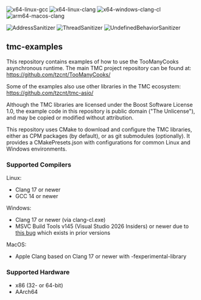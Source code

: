 ![x64-linux-gcc](https://github.com/tzcnt/tmc-examples/actions/workflows/x64-linux-gcc.yml/badge.svg) ![x64-linux-clang](https://github.com/tzcnt/tmc-examples/actions/workflows/x64-linux-clang.yml/badge.svg) ![x64-windows-clang-cl](https://github.com/tzcnt/tmc-examples/actions/workflows/x64-windows-clang-cl.yml/badge.svg) ![arm64-macos-clang](https://github.com/tzcnt/tmc-examples/actions/workflows/arm64-macos-clang.yml/badge.svg)

![AddressSanitizer](https://github.com/tzcnt/tmc-examples/actions/workflows/x64-linux-clang-asan.yml/badge.svg) ![ThreadSanitizer](https://github.com/tzcnt/tmc-examples/actions/workflows/x64-linux-clang-tsan.yml/badge.svg) ![UndefinedBehaviorSanitizer](https://github.com/tzcnt/tmc-examples/actions/workflows/x64-linux-clang-ubsan.yml/badge.svg)

## tmc-examples
This repository contains examples of how to use the TooManyCooks asynchronous runtime. The main TMC project repository can be found at:
https://github.com/tzcnt/TooManyCooks/

Some of the examples also use other libraries in the TMC ecosystem:
https://github.com/tzcnt/tmc-asio/

Although the TMC libraries are licensed under the Boost Software License 1.0, the example code in this repository is public domain ("The Unlicense"), and may be copied or modified without attribution.

This repository uses CMake to download and configure the TMC libraries, either as CPM packages (by default), or as git submodules (optionally). It provides a CMakePresets.json with configurations for common Linux and Windows environments.

### Supported Compilers
Linux:
- Clang 17 or newer
- GCC 14 or newer

Windows:
- Clang 17 or newer (via clang-cl.exe)
- MSVC Build Tools v145 (Visual Studio 2026 Insiders) or newer due to [this bug](https://developercommunity.visualstudio.com/t/Incorrect-code-generation-for-symmetric/1659260?scope=follow&viewtype=all) which exists in prior versions

MacOS:
- Apple Clang based on Clang 17 or newer with -fexperimental-library

### Supported Hardware
- x86 (32- or 64-bit)
- AArch64
